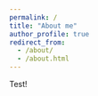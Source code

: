 ```yaml
---
permalink: /
title: "About me"
author_profile: true
redirect_from: 
  - /about/
  - /about.html
---
```


Test!